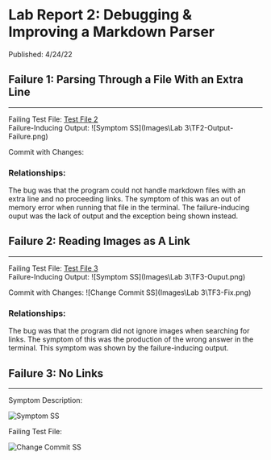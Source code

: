 # Lab Report 2: Debugging & Improving a Markdown Parser 
Published: 4/24/22  

## Failure 1: Parsing Through a File With an Extra Line
***

Failing Test File: [Test File 2](https://github.com/trinityxortiz/markdown-parser/blob/main/Testing/test-file-2.md)  
Failure-Inducing Output: ![Symptom SS](Images\Lab 3\TF2-Output-Failure.png)

Commit with Changes: ![]()

### Relationships:
The bug was that the program could not handle markdown files with an extra line and no proceeding links. The symptom of this was an out of memory error when running that file in the terminal. The failure-inducing ouput was the lack of output and the exception being shown instead.

## Failure 2: Reading Images as A Link
***

Failing Test File: [Test File 3](https://github.com/trinityxortiz/markdown-parser/blob/main/Testing/test-file-3.md)  
Failure-Inducing Output: ![Symptom SS](Images\Lab 3\TF3-Ouput.png)

Commit with Changes: ![Change Commit SS](Images\Lab 3\TF3-Fix.png)  

### Relationships:
The bug was that the program did not ignore images when searching for links. The symptom of this was the production of the wrong answer in the terminal. This symptom was shown by the failure-inducing output.

## Failure 3: No Links
***

Symptom Description:

![Symptom SS]()  

Failing Test File: []()  

![Change Commit SS]()     


